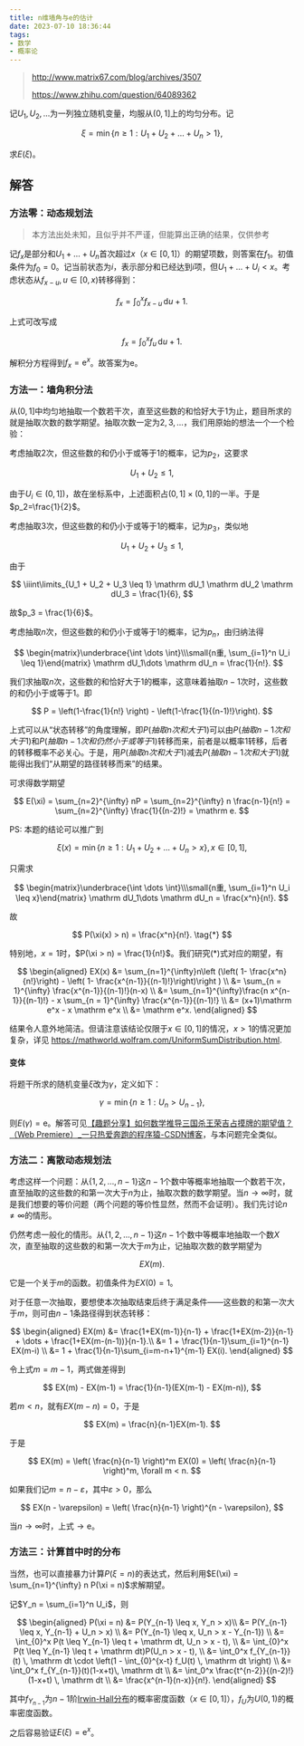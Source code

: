 ```yaml
---
title: n维墙角与e的估计
date: 2023-07-10 18:36:44
tags:
- 数学
- 概率论
---
```

> http://www.matrix67.com/blog/archives/3507
>
> https://www.zhihu.com/question/64089362

记$U_1,U_2,\dots$为一列独立随机变量，均服从$(0,1]$上的均匀分布。记

$$
\xi = \min\{n \geq 1: U_1+U_2+\dots+U_n > 1\},
$$

求$E(\xi)$。

<!--more-->

## 解答

### 方法零：动态规划法

> 本方法出处未知，且似乎并不严谨，但能算出正确的结果，仅供参考

记$f_x$是部分和$U_1 + \dots + U_n$首次超过$x$（$x \in [0, 1]$）的期望项数，则答案在$f_1$。初值条件为$f_0 = 0$。记当前状态为$i$，表示部分和已经达到$i$项，但$U_1 + \dots + U_i < x$。考虑状态从$f_{x-u}, u \in [0, x)$转移得到：

$$
f_x = \int_{0}^x f_{x - u} \, \mathrm d u + 1.
$$

上式可改写成

$$
f_x = \int_0^x f_{u} \, \mathrm du + 1.
$$

解积分方程得到$f_x = \mathrm e^x$。故答案为$\mathrm e$。

### 方法一：墙角积分法

从$(0,1]$中均匀地抽取一个数若干次，直至这些数的和恰好大于$1$为止，题目所求的就是抽取次数的数学期望。抽取次数一定为$2,3,\dots$，我们用原始的想法一个一个检验：

考虑抽取$2$次，但这些数的和仍小于或等于$1$的概率，记为$p_2$，这要求

$$
U_1 + U_2 \leq 1,
$$

由于$U_i \in (0,1])$，故在坐标系中，上述面积占$(0,1] \times (0,1]$的一半。于是$p_2=\frac{1}{2}$。

考虑抽取$3$次，但这些数的和仍小于或等于$1$的概率，记为$p_3$，类似地

$$
U_1 + U_2 + U_3 \leq 1,
$$

由于

$$
\iiint\limits_{U_1 + U_2 + U_3 \leq 1} \mathrm dU_1 \mathrm dU_2 \mathrm dU_3 = \frac{1}{6},
$$

故$p_3 = \frac{1}{6}$。

考虑抽取$n$次，但这些数的和仍小于或等于$1$的概率，记为$p_n$，由归纳法得

$$
\begin{matrix}\underbrace{\int \dots \int}\\\small{n重, \sum_{i=1}^n U_i \leq 1}\end{matrix} \mathrm dU_1\dots \mathrm dU_n = \frac{1}{n!}.
$$

我们求抽取$n$次，这些数的和恰好大于$1$的概率，这意味着抽取$n-1$次时，这些数的和仍小于或等于$1$。即

$$
P = \left(1-\frac{1}{n!} \right) - \left(1-\frac{1}{(n-1)!}\right).
$$

上式可以从“状态转移”的角度理解，即$P(抽取n次和大于1)$可以由$P(抽取n-1次和大于1)$和$P(抽取n-1次和仍然小于或等于1)$转移而来，前者是以概率$1$转移，后者的转移概率不必关心。于是，用$P(抽取n次和大于1)$减去$P(抽取n-1次和大于1)$就能得出我们“从期望的路径转移而来”的结果。

可求得数学期望

$$
E(\xi) = \sum_{n=2}^{\infty} nP = \sum_{n=2}^{\infty} n \frac{n-1}{n!} = \sum_{n=2}^{\infty} \frac{1}{(n-2)!} = \mathrm e.
$$

PS: 本题的结论可以推广到

$$
\xi(x) = \min\{n \geq 1: U_1+U_2+\dots+U_n > x\}, x \in [0, 1],
$$

只需求

$$
\begin{matrix}\underbrace{\int \dots \int}\\\small{n重, \sum_{i=1}^n U_i \leq x}\end{matrix} \mathrm dU_1\dots \mathrm dU_n = \frac{x^n}{n!}.
$$

故

$$
P(\xi(x) > n) = \frac{x^n}{n!}. \tag{*}
$$

特别地，$x=1$时，$P(\xi > n) = \frac{1}{n!}$。我们研究$(*)$式对应的期望，有

$$
\begin{aligned}
EX(x) &= \sum_{n=1}^{\infty}n\left (\left( 1- \frac{x^n}{n!}\right) - \left( 1- \frac{x^{n-1}}{(n-1)!}\right)\right ) \\
&= \sum_{n = 1}^{\infty} \frac{x^{n-1}}{(n-1)!}(n-x) \\
&= \sum_{n=1}^{\infty}\frac{n x^{n-1}}{(n-1)!} - x \sum_{n = 1}^{\infty} \frac{x^{n-1}}{(n-1)!} \\
&= (x+1)\mathrm e^x - x \mathrm e^x \\
&= \mathrm e^x.
\end{aligned}
$$

结果令人意外地简洁。但请注意该结论仅限于$x \in [0, 1]$的情况，$x > 1$的情况更加复杂，详见 https://mathworld.wolfram.com/UniformSumDistribution.html.

#### 变体

将题干所求的随机变量$\xi$改为$\gamma$，定义如下：

$$
\gamma = \min\{n \geq 1: U_n > U_{n-1}\},
$$

则$E(\gamma) = \mathrm e$。解答可见[【趣题分享】如何数学推导三国杀王荣吉占摸牌的期望值？（Web Premiere）_一只热爱奔跑的程序猿-CSDN博客](https://blog.csdn.net/CY19980216/article/details/121804278)，与本问题完全类似。

### 方法二：离散动态规划法

考虑这样一个问题：从$\{1,2,\dots,n-1\}$这$n-1$个数中等概率地抽取一个数若干次，直至抽取的这些数的和第一次大于$n$为止，抽取次数的数学期望。当$n \to \infty$时，就是我们想要的等价问题（两个问题的等价性显然，然而不会证明）。我们先讨论$n \neq \infty$的情形。

仍然考虑一般化的情形。从$\{1,2,\dots,n-1\}$这$n-1$个数中等概率地抽取一个数$X$次，直至抽取的这些数的和第一次大于$m$为止，记抽取次数的数学期望为

$$
EX(m).
$$

它是一个关于$m$的函数。初值条件为$EX(0)=1$。

对于任意一次抽取，要想使本次抽取结束后终于满足条件——这些数的和第一次大于$m$，则可由$n-1$条路径得到状态转移：

$$
\begin{aligned}
EX(m) &= \frac{1+EX(m-1)}{n-1} + \frac{1+EX(m-2)}{n-1} + \dots + \frac{1+EX(m-(n-1))}{n-1}.\\
&= 1 + \frac{1}{n-1}\sum_{i=1}^{n-1} EX(m-i) \\
&= 1 + \frac{1}{n-1}\sum_{i=m-n+1}^{m-1} EX(i).
\end{aligned}
$$

令上式$m = m-1$，两式做差得到

$$
EX(m) - EX(m-1) = \frac{1}{n-1}(EX(m-1) - EX(m-n)),
$$

若$m < n$，就有$EX(m-n)=0$，于是

$$
EX(m) = \frac{n}{n-1}EX(m-1).
$$

于是

$$
EX(m) = \left( \frac{n}{n-1} \right)^m EX(0) = \left( \frac{n}{n-1} \right)^m, \forall m < n.
$$

如果我们记$m = n - \varepsilon$，其中$\varepsilon > 0$，那么

$$
EX(n - \varepsilon) = \left( \frac{n}{n-1} \right)^{n - \varepsilon},
$$

当$n \to \infty$时，上式$\to \mathrm e$。

### 方法三：计算首中时的分布

当然，也可以直接暴力计算$P(\xi = n)$的表达式，然后利用$E(\xi) = \sum_{n=1}^{\infty} n P(\xi = n)$求解期望。

记$Y_n = \sum_{i=1}^n U_i$，则

$$
\begin{aligned}
P(\xi = n) &= P(Y_{n-1} \leq x, Y_n > x)\\
&= P(Y_{n-1} \leq x, Y_{n-1} + U_n > x) \\
&= P(Y_{n-1} \leq x, U_n > x - Y_{n-1}) \\
&= \int_{0}^x P(t \leq Y_{n-1} \leq t + \mathrm dt, U_n > x - t), \\
&= \int_{0}^x P(t \leq Y_{n-1} \leq t + \mathrm dt)P(U_n > x - t), \\
&= \int_0^x f_{Y_{n-1}}(t) \, \mathrm dt \cdot \left(1 - \int_{0}^{x-t} f_U(t) \, \mathrm dt \right) \\
&= \int_0^x f_{Y_{n-1}}(t)(1-x+t)\, \mathrm dt \\
&= \int_0^x \frac{t^{n-2}}{(n-2)!} (1-x+t) \, \mathrm dt \\
&= \frac{x^{n-1}(n-x)}{n!}.
\end{aligned}
$$

其中$f_{Y_{n-1}}$为$n-1$阶[Irwin-Hall分布](https://en.wikipedia.org/wiki/Irwin%E2%80%93Hall_distribution)的概率密度函数（$x \in [0, 1]$），$f_U$为$U(0,1)$的概率密度函数。

之后容易验证$E(\xi) = \mathrm e^x$。
